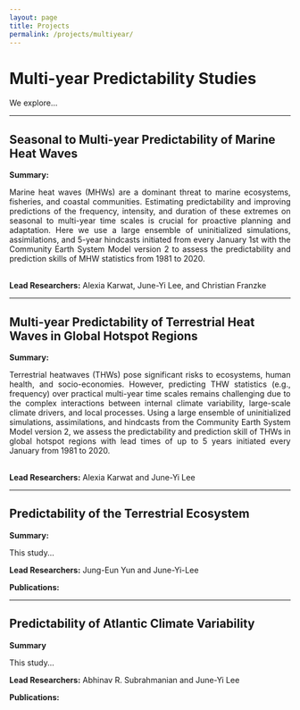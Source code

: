 ```yaml
---
layout: page
title: Projects
permalink: /projects/multiyear/
---
```


# Multi-year Predictability Studies

We explore...

---

## Seasonal to Multi-year Predictability of Marine Heat Waves

**Summary:**  

<div align="justify">Marine heat waves (MHWs) are a dominant threat to marine ecosystems, fisheries, and coastal communities. Estimating predictability and improving predictions of the frequency, intensity, and duration of these extremes on seasonal to multi-year time scales is crucial for proactive planning and adaptation. Here we use a large ensemble of uninitialized simulations, assimilations, and 5-year hindcasts initiated from every January 1st with the Community Earth System Model version 2 to assess the predictability and prediction skills of MHW statistics from 1981 to 2020.</div><br>

**Lead Researchers:** Alexia Karwat, June-Yi Lee, and Christian Franzke

<!-- [Read more](marine-heatwaves.md) -->

---

## Multi-year Predictability of Terrestrial Heat Waves in Global Hotspot Regions

**Summary:**  

<div align="justify">Terrestrial heatwaves (THWs) pose significant risks to ecosystems, human health, and socio-economies. However, predicting THW statistics (e.g., frequency) over practical multi-year time scales remains challenging due to the complex interactions between internal climate variability, large-scale climate drivers, and local processes. Using a large ensemble of uninitialized simulations, assimilations, and hindcasts from the Community Earth System Model version 2, we assess the predictability and prediction skill of THWs in global hotspot regions with lead times of up to 5 years initiated every January from 1981 to 2020.</div><br>
 
**Lead Researchers:** Alexia Karwat and June-Yi Lee

<!-- [Read more](terrestrial-heatwaves.md) -->

---

## Predictability of the Terrestrial Ecosystem

**Summary:**

This study... 

**Lead Researchers:** Jung-Eun Yun and June-Yi-Lee

**Publications:** 

---

## Predictability of Atlantic Climate Variability

**Summary**

This study... 

**Lead Researchers:** Abhinav R. Subrahmanian and June-Yi Lee

**Publications:** 
